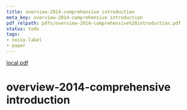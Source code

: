 ```yaml
---
title: overview-2014-comprehensive introduction
meta_key: overview-2014-comprehensive introduction
pdf_relpath: pdfs/overview-2014-comprehensive%20introduction.pdf
status: todo
tags:
- noisy-label
- paper
---
```


[local pdf](../../../pdfs/overview-2014-comprehensive%20introduction.pdf)

# overview-2014-comprehensive introduction
